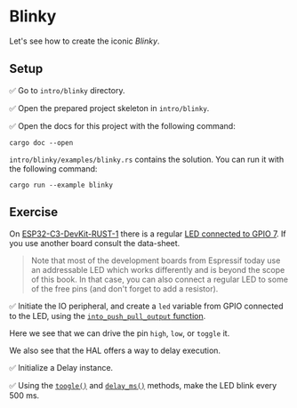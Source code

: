 # Blinky

Let's see how to create the iconic _Blinky_.


## Setup

✅ Go to `intro/blinky` directory.

✅ Open the prepared project skeleton in `intro/blinky`.

✅ Open the docs for this project with the following command:

```
cargo doc --open
```

`intro/blinky/examples/blinky.rs` contains the solution. You can run it with the following command:

```shell
cargo run --example blinky
```

## Exercise

On [ESP32-C3-DevKit-RUST-1] there is a regular [LED connected to GPIO 7]. If you use another board consult the data-sheet.

> Note that most of the development boards from Espressif today use an addressable LED which works differently and is beyond the scope of this book. In that case, you can also connect a regular LED to some of the free pins (and don't forget to add a resistor).

✅ Initiate the IO peripheral, and create a `led` variable from GPIO connected to the LED, using the
[`into_push_pull_output` function][into-push-pull-output].

Here we see that we can drive the pin `high`, `low`, or `toggle` it.

We also see that the HAL offers a way to delay execution.

✅ Initialize a Delay instance.

✅ Using the [`toogle()`][toogle] and [`delay_ms()`][delay-ms] methods, make the LED blink every 500 ms.


[ESP32-C3-DevKit-RUST-1]:  https://github.com/esp-rs/esp-rust-board
[LED connected to GPIO 7]: https://github.com/esp-rs/esp-rust-board#pin-layout
[into-push-pull-output]: https://docs.rs/esp32c3-hal/latest/esp32c3_hal/gpio/struct.GpioPin.html#method.into_push_pull_output
[toogle]: https://docs.rs/esp32c3-hal/latest/esp32c3_hal/gpio/struct.GpioPin.html#method.toggle
[delay-ms]: https://docs.rs/esp32c3-hal/latest/esp32c3_hal/struct.Delay.html#method.delay_ms
